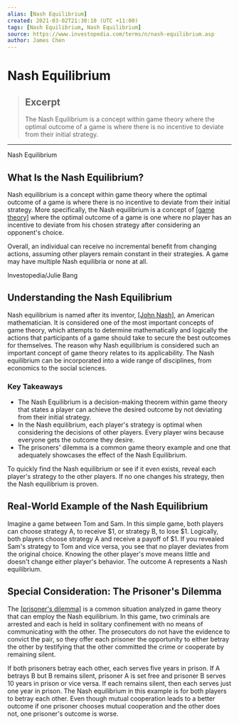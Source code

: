 ```yaml
---
alias: [Nash Equilibrium]
created: 2021-03-02T21:30:10 (UTC +11:00)
tags: [Nash Equilibrium, Nash Equilibrium]
source: https://www.investopedia.com/terms/n/nash-equilibrium.asp
author: James Chen
---
```


# Nash Equilibrium

> ## Excerpt
> The Nash Equilibrium is a concept within game theory where the optimal outcome of a game is where there is no incentive to deviate from their initial strategy.

---

Nash Equilibrium
## What Is the Nash Equilibrium?

Nash equilibrium is a concept within game theory where the optimal outcome of a game is where there is no incentive to deviate from their initial strategy. More specifically, the Nash equilibrium is a concept of [[game theory]](https://www.investopedia.com/terms/g/gametheory.asp) where the optimal outcome of a game is one where no player has an incentive to deviate from his chosen strategy after considering an opponent's choice.

Overall, an individual can receive no incremental benefit from changing actions, assuming other players remain constant in their strategies. A game may have multiple Nash equilibria or none at all.

Investopedia/Julie Bang

## Understanding the Nash Equilibrium

Nash equilibrium is named after its inventor, [[John Nash]](https://www.investopedia.com/terms/j/john-f-nash-jr.asp), an American mathematician. It is considered one of the most important concepts of game theory, which attempts to determine mathematically and logically the actions that participants of a game should take to secure the best outcomes for themselves. The reason why Nash equilibrium is considered such an important concept of game theory relates to its applicability. The Nash equilibrium can be incorporated into a wide range of disciplines, from economics to the social sciences.

### Key Takeaways

-   The Nash Equilibrium is a decision-making theorem within game theory that states a player can achieve the desired outcome by not deviating from their initial strategy.
-   In the Nash equilibrium, each player's strategy is optimal when considering the decisions of other players. Every player wins because everyone gets the outcome they desire.
-   The prisoners' dilemma is a common game theory example and one that adequately showcases the effect of the Nash Equilibrium.

To quickly find the Nash equilibrium or see if it even exists, reveal each player's strategy to the other players. If no one changes his strategy, then the Nash equilibrium is proven.

## Real-World Example of the Nash Equilibrium

Imagine a game between Tom and Sam. In this simple game, both players can choose strategy A, to receive $1, or strategy B, to lose $1. Logically, both players choose strategy A and receive a payoff of $1. If you revealed Sam's strategy to Tom and vice versa, you see that no player deviates from the original choice. Knowing the other player's move means little and doesn't change either player's behavior. The outcome A represents a Nash equilibrium.

## Special Consideration: The Prisoner's Dilemma

The [[prisoner's dilemma]](https://www.investopedia.com/terms/p/prisoners-dilemma.asp) is a common situation analyzed in game theory that can employ the Nash equilibrium. In this game, two criminals are arrested and each is held in solitary confinement with no means of communicating with the other. The prosecutors do not have the evidence to convict the pair, so they offer each prisoner the opportunity to either betray the other by testifying that the other committed the crime or cooperate by remaining silent.

If both prisoners betray each other, each serves five years in prison. If A betrays B but B remains silent, prisoner A is set free and prisoner B serves 10 years in prison or vice versa. If each remains silent, then each serves just one year in prison. The Nash equilibrium in this example is for both players to betray each other. Even though mutual cooperation leads to a better outcome if one prisoner chooses mutual cooperation and the other does not, one prisoner's outcome is worse.
